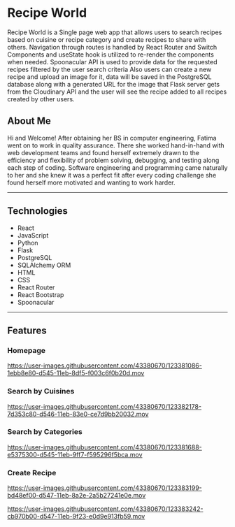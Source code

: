 




# Recipe World
Recipe World is a Single page web app that allows users to search recipes based on cuisine or recipe category and  create recipes to share with others.
Navigation through routes is handled by React Router and Switch Components and useState hook is utilized to re-render the components when needed.
Spoonacular API is used to provide data for the requested recipes filtered by the user search criteria Also users can create a new recipe and  upload an image for it, data will be saved in the PostgreSQL database along with a generated URL for the image that Flask server gets from the Cloudinary API and the user will see the recipe added to all recipes created by other users.


## About Me
Hi and Welcome! 
After obtaining her BS in computer engineering, Fatima went on to work in quality assurance. There she worked hand-in-hand with web development teams and found herself extremely drawn to the efficiency and flexibility of problem solving, debugging, and testing along each step of coding. Software engineering and programming came naturally to her and she knew it was a perfect fit after every coding challenge she found herself more motivated and wanting to work harder.

---
## Technologies
* React
* JavaScript
* Python
* Flask
* PostgreSQL
* SQLAlchemy ORM
* HTML
* CSS
* React Router
* React Bootstrap
* Spoonacular
---
## Features

### Homepage

https://user-images.githubusercontent.com/43380670/123381086-1ebb8e80-d545-11eb-8df5-f003c6f0b20d.mov


### Search by Cuisines

https://user-images.githubusercontent.com/43380670/123382178-7d353c80-d546-11eb-83e0-ce7d9bb20032.mov



### Search by Categories
 
https://user-images.githubusercontent.com/43380670/123381688-e5375300-d545-11eb-9ff7-f595296f5bca.mov



### Create Recipe

https://user-images.githubusercontent.com/43380670/123383199-bd48ef00-d547-11eb-8a2e-2a5b27241e0e.mov

https://user-images.githubusercontent.com/43380670/123383242-cb970b00-d547-11eb-9f23-e0d9e913fb59.mov








